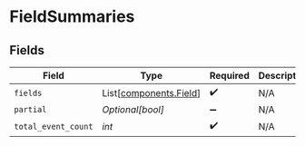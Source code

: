# FieldSummaries


## Fields

| Field                                                      | Type                                                       | Required                                                   | Description                                                |
| ---------------------------------------------------------- | ---------------------------------------------------------- | ---------------------------------------------------------- | ---------------------------------------------------------- |
| `fields`                                                   | List[[components.Field](../../models/components/field.md)] | :heavy_check_mark:                                         | N/A                                                        |
| `partial`                                                  | *Optional[bool]*                                           | :heavy_minus_sign:                                         | N/A                                                        |
| `total_event_count`                                        | *int*                                                      | :heavy_check_mark:                                         | N/A                                                        |